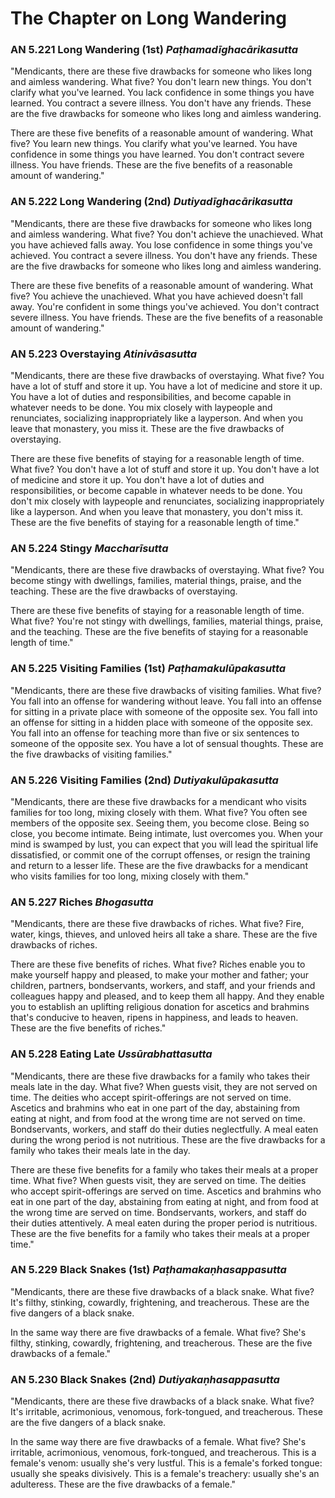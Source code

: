 # The Chapter on Long Wandering

### AN 5.221 Long Wandering (1st)  *Paṭhamadīghacārikasutta*

"Mendicants, there are these five drawbacks for someone who likes long
and aimless wandering. What five? You don't learn new things. You don't
clarify what you've learned. You lack confidence in some things you have
learned. You contract a severe illness. You don't have any friends.
These are the five drawbacks for someone who likes long and aimless
wandering.

There are these five benefits of a reasonable amount of wandering. What
five? You learn new things. You clarify what you've learned. You have
confidence in some things you have learned. You don't contract severe
illness. You have friends. These are the five benefits of a reasonable
amount of wandering."

<!--pg-->
### AN 5.222 Long Wandering (2nd)  *Dutiyadīghacārikasutta*

"Mendicants, there are these five drawbacks for someone who likes long
and aimless wandering. What five? You don't achieve the unachieved. What
you have achieved falls away. You lose confidence in some things you've
achieved. You contract a severe illness. You don't have any friends.
These are the five drawbacks for someone who likes long and aimless
wandering.

There are these five benefits of a reasonable amount of wandering. What
five? You achieve the unachieved. What you have achieved doesn't fall
away. You're confident in some things you've achieved. You don't
contract severe illness. You have friends. These are the five benefits
of a reasonable amount of wandering."

<!--pg-->
### AN 5.223 Overstaying  *Atinivāsasutta*

"Mendicants, there are these five drawbacks of overstaying. What five?
You have a lot of stuff and store it up. You have a lot of medicine and
store it up. You have a lot of duties and responsibilities, and become
capable in whatever needs to be done. You mix closely with laypeople and
renunciates, socializing inappropriately like a layperson. And when you
leave that monastery, you miss it. These are the five drawbacks of
overstaying.

There are these five benefits of staying for a reasonable length of
time. What five? You don't have a lot of stuff and store it up. You
don't have a lot of medicine and store it up. You don't have a lot of
duties and responsibilities, or become capable in whatever needs to be
done. You don't mix closely with laypeople and renunciates, socializing
inappropriately like a layperson. And when you leave that monastery, you
don't miss it. These are the five benefits of staying for a reasonable
length of time."

<!--pg-->
### AN 5.224 Stingy  *Maccharīsutta*

"Mendicants, there are these five drawbacks of overstaying. What five?
You become stingy with dwellings, families, material things, praise, and
the teaching. These are the five drawbacks of overstaying.

There are these five benefits of staying for a reasonable length of
time. What five? You're not stingy with dwellings, families, material
things, praise, and the teaching. These are the five benefits of staying
for a reasonable length of time."

<!--pg-->
### AN 5.225 Visiting Families (1st)  *Paṭhamakulūpakasutta*

"Mendicants, there are these five drawbacks of visiting families. What
five? You fall into an offense for wandering without leave. You fall
into an offense for sitting in a private place with someone of the
opposite sex. You fall into an offense for sitting in a hidden place
with someone of the opposite sex. You fall into an offense for teaching
more than five or six sentences to someone of the opposite sex. You have
a lot of sensual thoughts. These are the five drawbacks of visiting
families."

<!--pg-->
### AN 5.226 Visiting Families (2nd)  *Dutiyakulūpakasutta*

"Mendicants, there are these five drawbacks for a mendicant who visits
families for too long, mixing closely with them. What five? You often
see members of the opposite sex. Seeing them, you become close. Being so
close, you become intimate. Being intimate, lust overcomes you. When
your mind is swamped by lust, you can expect that you will lead the
spiritual life dissatisfied, or commit one of the corrupt offenses, or
resign the training and return to a lesser life. These are the five
drawbacks for a mendicant who visits families for too long, mixing
closely with them."

<!--pg-->
### AN 5.227 Riches  *Bhogasutta*

"Mendicants, there are these five drawbacks of riches. What five? Fire,
water, kings, thieves, and unloved heirs all take a share. These are the
five drawbacks of riches.

There are these five benefits of riches. What five? Riches enable you to
make yourself happy and pleased, to make your mother and father; your
children, partners, bondservants, workers, and staff, and your friends
and colleagues happy and pleased, and to keep them all happy. And they
enable you to establish an uplifting religious donation for ascetics and
brahmins that's conducive to heaven, ripens in happiness, and leads to
heaven. These are the five benefits of riches."

<!--pg-->
### AN 5.228 Eating Late  *Ussūrabhattasutta*

"Mendicants, there are these five drawbacks for a family who takes their
meals late in the day. What five? When guests visit, they are not served
on time. The deities who accept spirit-offerings are not served on time.
Ascetics and brahmins who eat in one part of the day, abstaining from
eating at night, and from food at the wrong time are not served on time.
Bondservants, workers, and staff do their duties neglectfully. A meal
eaten during the wrong period is not nutritious. These are the five
drawbacks for a family who takes their meals late in the day.

There are these five benefits for a family who takes their meals at a
proper time. What five? When guests visit, they are served on time. The
deities who accept spirit-offerings are served on time. Ascetics and
brahmins who eat in one part of the day, abstaining from eating at
night, and from food at the wrong time are served on time. Bondservants,
workers, and staff do their duties attentively. A meal eaten during the
proper period is nutritious. These are the five benefits for a family
who takes their meals at a proper time."

<!--pg-->
### AN 5.229 Black Snakes (1st)  *Paṭhamakaṇhasappasutta*

"Mendicants, there are these five drawbacks of a black snake. What five?
It's filthy, stinking, cowardly, frightening, and treacherous. These are
the five dangers of a black snake.

In the same way there are five drawbacks of a female. What five? She's
filthy, stinking, cowardly, frightening, and treacherous. These are the
five drawbacks of a female."

<!--pg-->
### AN 5.230 Black Snakes (2nd)  *Dutiyakaṇhasappasutta*

"Mendicants, there are these five drawbacks of a black snake. What five?
It's irritable, acrimonious, venomous, fork-tongued, and treacherous.
These are the five dangers of a black snake.

In the same way there are five drawbacks of a female. What five? She's
irritable, acrimonious, venomous, fork-tongued, and treacherous. This is
a female's venom: usually she's very lustful. This is a female's forked
tongue: usually she speaks divisively. This is a female's treachery:
usually she's an adulteress. These are the five drawbacks of a female."

